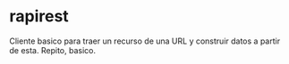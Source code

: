 # rapirest
Cliente basico para traer un recurso de una URL y construir datos a partir de esta. Repito, basico.
